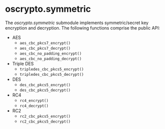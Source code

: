 # oscrypto.symmetric

The *oscrypto.symmetric* submodule implements symmetric/secret key encryption
and decryption. The following functions comprise the public API:

 - AES
   - `aes_cbc_pkcs7_encrypt()`
   - `aes_cbc_pkcs7_decrypt()`
   - `aes_cbc_no_padding_encrypt()`
   - `aes_cbc_no_padding_decrypt()`
 - Triple DES
   - `tripledes_cbc_pkcs5_encrypt()`
   - `tripledes_cbc_pkcs5_decrypt()`
 - DES
   - `des_cbc_pkcs5_encrypt()`
   - `des_cbc_pkcs5_decrypt()`
 - RC4
   - `rc4_encrypt()`
   - `rc4_decrypt()`
 - RC2
   - `rc2_cbc_pkcs5_encrypt()`
   - `rc2_cbc_pkcs5_decrypt()`
